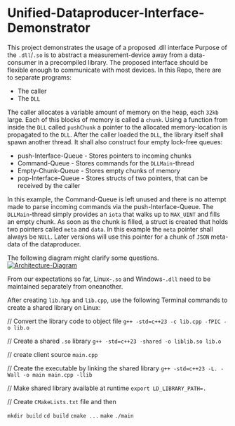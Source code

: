 # Unified-Dataproducer-Interface-Demonstrator
This project demonstrates the usage of a proposed .dll interface
Purpose of the `.dll`/`.so` is to abstract a measurement-device away from a data-consumer in a precompiled library. 
The proposed interface should be flexible enough to communicate with most devices.
In this Repo, there are to separate programs:
* The caller
* The `DLL`

The caller allocates a variable amount of memory on the heap, each `32kb` large.
Each of this blocks of memory is called a `chunk`. 
Using a function from inside the `DLL` called `pushChunk` a pointer to the allocated memory-location is propagated to the `DLL`.
After the caller loaded the `DLL`, the library itself shall spawn another thread. 
It shall also construct four empty lock-free queues:
* push-Interface-Queue - Stores pointers to incoming chunks
* Command-Queue - Stores commands for the `DLLMain`-thread
* Empty-Chunk-Queue - Stores empty chunks of memory
* pop-Interface-Queue - Stores structs of two pointers, that can be received by the caller

In this example, the Command-Queue is left unused and there is no attempt made to parse incoming commands via the push-Interface-Queue.
The `DLLMain`-thread simply provides an `iota` that walks up to `MAX_UINT` and fills an empty chunk. 
As soon as the chunk is filled, a struct is created that holds two pointers called `meta` and `data`. 
In this example the `meta` pointer shall always be `NULL`. 
Later versions will use this pointer for a chunk of `JSON` meta-data of the dataproducer.

The following diagram might clarify some questions.
[![Architecture-Diagram](https://lucid.app/publicSegments/view/9e17748f-074c-4f78-afd4-eeac6ea42f19/image.png)](https://lucid.app/publicSegments/view/9e17748f-074c-4f78-afd4-eeac6ea42f19/image.png)

From our expectations so far, Linux-`.so` and Windows-`.dll` need to be maintained separately from oneanother.


After creating `lib.hpp` and `lib.cpp`, use the following Terminal commands to create a shared library on Linux:

// Convert the library code to object file
`g++ -std=c++23 -c lib.cpp -fPIC -o lib.o`

// Create a shared `.so` library
`g++ -std=c++23 -shared -o liblib.so lib.o`

// create client source 
`main.cpp`

// Create the executable by linking the shared library
`g++ -std=c++23 -L. -Wall -o main main.cpp -llib`

// Make shared library available at runtime
`export LD_LIBRARY_PATH=.`

// Create `CMakeLists.txt` file and then

`mkdir build`
`cd build`
`cmake ...`
`make`
`./main`